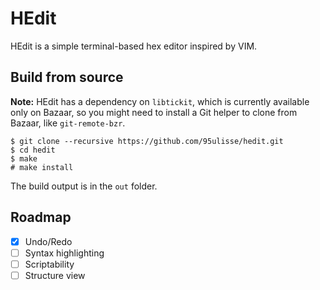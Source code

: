 # HEdit

HEdit is a simple terminal-based hex editor inspired by VIM.

## Build from source

**Note:** HEdit has a dependency on `libtickit`, which is currently available only on Bazaar,
so you might need to install a Git helper to clone from Bazaar, like `git-remote-bzr`.

```
$ git clone --recursive https://github.com/95ulisse/hedit.git
$ cd hedit
$ make
# make install
```

The build output is in the `out` folder.

## Roadmap

- [x] Undo/Redo
- [ ] Syntax highlighting
- [ ] Scriptability
- [ ] Structure view